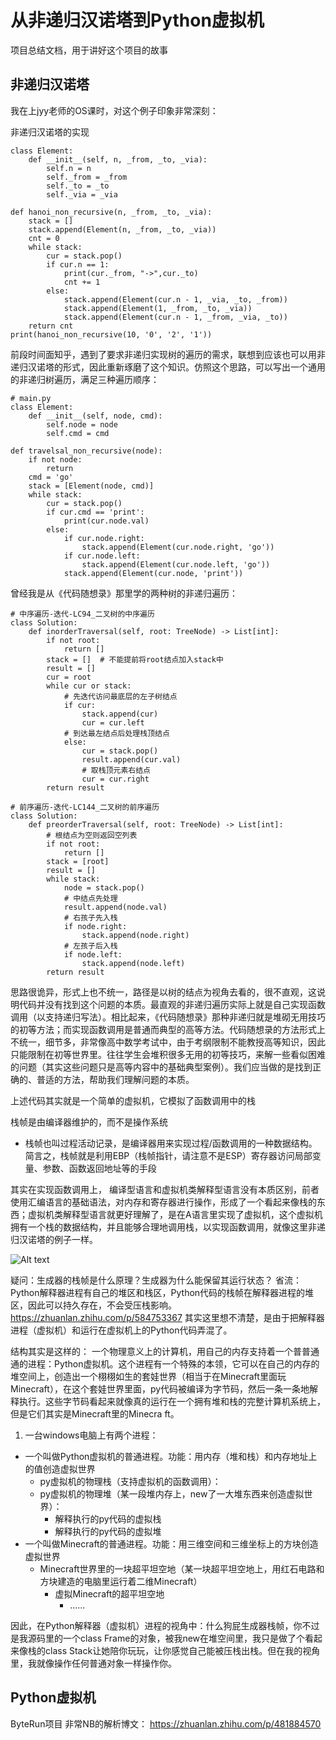 # 从非递归汉诺塔到Python虚拟机
项目总结文档，用于讲好这个项目的故事
## 非递归汉诺塔

我在上jyy老师的OS课时，对这个例子印象非常深刻：

非递归汉诺塔的实现

```
class Element:
    def __init__(self, n, _from, _to, _via):
        self.n = n
        self._from = _from
        self._to = _to
        self._via = _via      
      
def hanoi_non_recursive(n, _from, _to, _via):
    stack = []
    stack.append(Element(n, _from, _to, _via))
    cnt = 0
    while stack:
        cur = stack.pop()
        if cur.n == 1:
            print(cur._from, "->",cur._to)
            cnt += 1
        else:
            stack.append(Element(cur.n - 1, _via, _to, _from))
            stack.append(Element(1, _from, _to, _via))
            stack.append(Element(cur.n - 1, _from, _via, _to))
    return cnt
print(hanoi_non_recursive(10, '0', '2', '1'))
```

前段时间面知乎，遇到了要求非递归实现树的遍历的需求，联想到应该也可以用非递归汉诺塔的形式，因此重新琢磨了这个知识。仿照这个思路，可以写出一个通用的非递归树遍历，满足三种遍历顺序：

```
# main.py
class Element:
    def __init__(self, node, cmd):
        self.node = node
        self.cmd = cmd
          
def travelsal_non_recursive(node):
    if not node:
        return
    cmd = 'go'
    stack = [Element(node, cmd)]
    while stack:
        cur = stack.pop()
        if cur.cmd == 'print':
            print(cur.node.val)
        else:
            if cur.node.right:
                stack.append(Element(cur.node.right, 'go'))
            if cur.node.left:   
                stack.append(Element(cur.node.left, 'go'))
            stack.append(Element(cur.node, 'print'))
```

曾经我是从《代码随想录》那里学的两种树的非递归遍历：

```
# 中序遍历-迭代-LC94_二叉树的中序遍历
class Solution:
    def inorderTraversal(self, root: TreeNode) -> List[int]:
        if not root:
            return []
        stack = []  # 不能提前将root结点加入stack中
        result = []
        cur = root
        while cur or stack:
            # 先迭代访问最底层的左子树结点
            if cur:   
                stack.append(cur)
                cur = cur.left	
            # 到达最左结点后处理栈顶结点  
            else:	
                cur = stack.pop()
                result.append(cur.val)
                # 取栈顶元素右结点
                cur = cur.right
        return result

# 前序遍历-迭代-LC144_二叉树的前序遍历
class Solution:
    def preorderTraversal(self, root: TreeNode) -> List[int]:
        # 根结点为空则返回空列表
        if not root:
            return []
        stack = [root]
        result = []
        while stack:
            node = stack.pop()
            # 中结点先处理
            result.append(node.val)
            # 右孩子先入栈
            if node.right:
                stack.append(node.right)
            # 左孩子后入栈
            if node.left:
                stack.append(node.left)
        return result
```

思路很诡异，形式上也不统一，路径是以树的结点为视角去看的，很不直观，这说明代码并没有找到这个问题的本质。最直观的非递归遍历实际上就是自己实现函数调用（以支持递归写法）。相比起来，《代码随想录》那种非递归就是堆砌无用技巧的初等方法；而实现函数调用是普通而典型的高等方法。代码随想录的方法形式上不统一，细节多，非常像高中数学考试中，由于考纲限制不能教授高等知识，因此只能限制在初等世界里。往往学生会堆积很多无用的初等技巧，来解一些看似困难的问题（其实这些问题只是高等内容中的基础典型案例）。我们应当做的是找到正确的、普适的方法，帮助我们理解问题的本质。

上述代码其实就是一个简单的虚拟机，它模拟了函数调用中的栈

栈帧是由编译器维护的，而不是操作系统

- 栈帧也叫过程活动记录，是编译器用来实现过程/函数调用的一种数据结构。简言之，栈帧就是利用EBP（栈帧指针，请注意不是ESP）寄存器访问局部变量、参数、函数返回地址等的手段

其实在实现函数调用上， 编译型语言和虚拟机类解释型语言没有本质区别，前者使用汇编语言的基础语法，对内存和寄存器进行操作，形成了一个看起来像栈的东西；虚拟机类解释型语言就更好理解了，是在A语言里实现了虚拟机，这个虚拟机拥有一个栈的数据结构，并且能够合理地调用栈，以实现函数调用，就像这里非递归汉诺塔的例子一样。

![Alt text](image/%E6%A0%88%E7%9A%84%E7%89%A9%E7%90%86%E6%9C%AC%E8%B4%A8.png)

疑问：生成器的栈帧是什么原理？生成器为什么能保留其运行状态？
省流：Python解释器进程有自己的堆区和栈区，Python代码的栈帧在解释器进程的堆区，因此可以持久存在，不会受压栈影响。https://zhuanlan.zhihu.com/p/584753367
其实这里想不清楚，是由于把解释器进程（虚拟机）和运行在虚拟机上的Python代码弄混了。

结构其实是这样的：
一个物理意义上的计算机，用自己的内存支持着一个普普通通的进程：Python虚拟机。这个进程有一个特殊的本领，它可以在自己的内存的堆空间上，创造出一个栩栩如生的套娃世界（相当于在Minecraft里面玩Minecraft），在这个套娃世界里面，py代码被编译为字节码，然后一条一条地解释执行。这些字节码看起来就像真的运行在一个拥有堆和栈的完整计算机系统上，但是它们其实是Minecraft里的Minecra ft。

1. 一台windows电脑上有两个进程：

- 一个叫做Python虚拟机的普通进程。功能：用内存（堆和栈）和内存地址上的值创造虚拟世界
  - py虚拟机的物理栈（支持虚拟机的函数调用）：
  - py虚拟机的物理堆（某一段堆内存上，new了一大堆东西来创造虚拟世界）：
    - 解释执行的py代码的虚拟栈
    - 解释执行的py代码的虚拟堆
- 一个叫做Minecraft的普通进程。功能：用三维空间和三维坐标上的方块创造虚拟世界
  - Minecraft世界里的一块超平坦空地（某一块超平坦空地上，用红石电路和方块建造的电脑里运行着二维Minecraft）
    - 虚拟Minecraft的超平坦空地
      - ......

因此，在Python解释器（虚拟机）进程的视角中：什么狗屁生成器栈帧，你不过是我源码里的一个class Frame的对象，被我new在堆空间里，我只是做了个看起来像栈的class Stack让她陪你玩玩，让你感觉自己能被压栈出栈。但在我的视角里，我就像操作任何普通对象一样操作你。

## Python虚拟机

ByteRun项目
非常NB的解析博文：
https://zhuanlan.zhihu.com/p/481884570